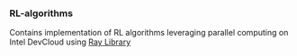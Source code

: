 ### RL-algorithms
Contains implementation of RL algorithms leveraging parallel computing on Intel DevCloud using [Ray Library](https://ray.readthedocs.io/en/latest/installation.html)
